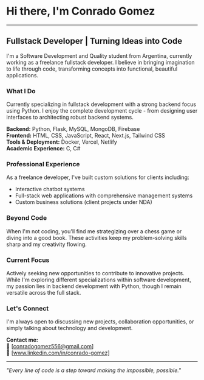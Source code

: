 # Hi there, I'm Conrado Gomez
---
## Fullstack Developer | Turning Ideas into Code

I'm a Software Development and Quality student from Argentina, currently working as a freelance fullstack developer. I believe in bringing imagination to life through code, transforming concepts into functional, beautiful applications.

### What I Do

Currently specializing in fullstack development with a strong backend focus using Python. I enjoy the complete development cycle - from designing user interfaces to architecting robust backend systems.

**Backend:** Python, Flask, MySQL, MongoDB, Firebase  
**Frontend:** HTML, CSS, JavaScript, React, Next.js, Tailwind CSS  
**Tools & Deployment:** Docker, Vercel, Netlify  
**Academic Experience:** C, C#

### Professional Experience

As a freelance developer, I've built custom solutions for clients including:
- Interactive chatbot systems
- Full-stack web applications with comprehensive management systems
- Custom business solutions (client projects under NDA)


### Beyond Code

When I'm not coding, you'll find me strategizing over a chess game or diving into a good book. These activities keep my problem-solving skills sharp and my creativity flowing.

### Current Focus

Actively seeking new opportunities to contribute to innovative projects. While I'm exploring different specializations within software development, my passion lies in backend development with Python, though I remain versatile across the full stack.

### Let's Connect

I'm always open to discussing new projects, collaboration opportunities, or simply talking about technology and development.

**Contact me:**  
📧 [conradogomez556@gmail.com]  
💼 [www.linkedin.com/in/conrado-gomez]

---

*"Every line of code is a step toward making the impossible, possible."*
